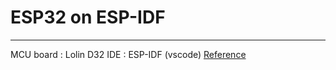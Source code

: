 # ESP32 on ESP-IDF
---
MCU board : Lolin D32
IDE : ESP-IDF (vscode)
[Reference](https://docs.espressif.com/projects/esp-idf/en/v4.3/esp32/api-reference/index.html)